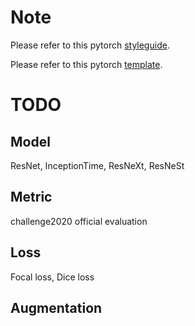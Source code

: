 # Note
Please refer to this pytorch [styleguide](https://github.com/IgorSusmelj/pytorch-styleguide).

Please refer to this pytorch [template](https://github.com/lixiaoyu0575/pytorch_project).

# TODO
## Model
ResNet, InceptionTime, ResNeXt, ResNeSt
## Metric
challenge2020 official evaluation 
## Loss
Focal loss, Dice loss
## Augmentation
